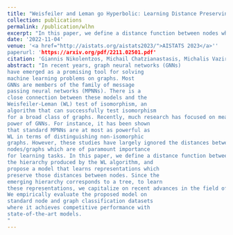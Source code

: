 ```yaml
---
title: "Weisfeiler and Leman go Hyperbolic: Learning Distance Preserving Node Representations"
collection: publications
permalink: /publication/wlhn
excerpt: "In this paper, we define a distance function between nodes which is based on the hierarchy produced by the WL algorithm, and propose a model that learns representations which preserve those distances between nodes. Since the emerging hierarchy corresponds to a tree, to learn these representations, we capitalize on recent advances in the field of hyperbolic neural networks."
date: '2022-11-04'
venue: '<a href="http://aistats.org/aistats2023/">AISTATS 2023</a>''
paperurl: 'https://arxiv.org/pdf/2211.02501.pdf'
citation: 'Giannis Nikolentzos, Michail Chatzianastasis, Michalis Vazirgiannis'
abstract: "In recent years, graph neural networks (GNNs)
have emerged as a promising tool for solving
machine learning problems on graphs. Most
GNNs are members of the family of message
passing neural networks (MPNNs). There is a
close connection between these models and the
Weisfeiler-Leman (WL) test of isomorphism, an
algorithm that can successfully test isomorphism
for a broad class of graphs. Recently, much research has focused on measuring the expressive
power of GNNs. For instance, it has been shown
that standard MPNNs are at most as powerful as
WL in terms of distinguishing non-isomorphic
graphs. However, these studies have largely ignored the distances between the representations of
nodes/graphs which are of paramount importance
for learning tasks. In this paper, we define a distance function between nodes which is based on
the hierarchy produced by the WL algorithm, and
propose a model that learns representations which
preserve those distances between nodes. Since the
emerging hierarchy corresponds to a tree, to learn
these representations, we capitalize on recent advances in the field of hyperbolic neural networks.
We empirically evaluate the proposed model on
standard node and graph classification datasets
where it achieves competitive performance with
state-of-the-art models.
"
---
```

